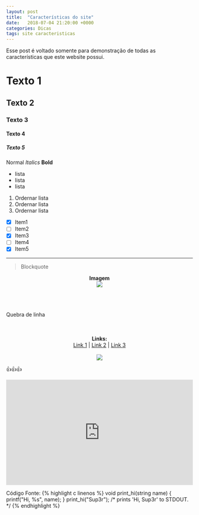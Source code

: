 ```yaml
---
layout: post
title:  "Características do site"
date:   2018-07-04 21:20:00 +0000
categories: Dicas
tags: site caracteristicas
---
```


Esse post é voltado somente para demonstração de todas as características que este website possui.


# Texto 1
## Texto 2
### Texto 3
#### Texto 4
##### Texto 5

Normal   _Italics_   **Bold**

* lista
* lista
* lista

1. Ordernar lista
2. Ordernar lista
3. Ordernar lista

 - [x] Item1
 - [ ] Item2
 - [x] Item3
 - [ ] Item4
 - [x] Item5

---

> Blockquote

<style>
img{
	max-width:100%;
	height:auto;
}
</style>

<p align="center">
  <b>Imagem</b><br>
<img src="https://cdn.awsli.com.br/600x450/61/61161/produto/13660217/7f4678f8a9.jpg" />
</p>

<br><br><br> Quebra de linha<br><br><br>

<p align="center">
  <b>Links:</b><br>
  <a href="#">Link 1</a> |
  <a href="#">Link 2</a> |
  <a href="#">Link 3</a>
  <br><br>
  <img src="https://i.giphy.com/media/cfuL5gqFDreXxkWQ4o/giphy.webp">
</p>

👍👍👍


<style>.embed-container { position: relative; padding-bottom: 56.25%; width: 100%; } .embed-container iframe { position: absolute; width: 100%; height: 100%; border: none; }</style><div class='embed-container'><iframe src='https://www.youtube.com/embed/dLx22jYFEfo'></iframe></div>

Código Fonte:
{% highlight c linenos %}
void print_hi(string name) {
  printf("Hi, %s", name);
}
print_hi("Sup3r");
/* prints 'Hi, Sup3r' to STDOUT. */
{% endhighlight %}
